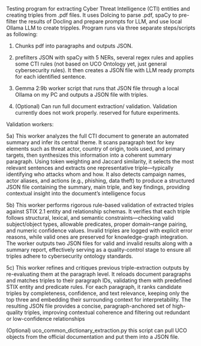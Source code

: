 Testing program for extracting Cyber Threat Intelligence (CTI) entities and creating triples from .pdf files. 
It uses Dolcing to parse .pdf, spaCy to pre-filter the results of Docling and prepare prompts for LLM, and use local Ollama LLM to create tripples. 
Program runs via three separate steps/scripts as following:

1) Chunks pdf into paragraphs and outputs JSON. 

2) prefilters JSON with spaCy with 5 NERs, several regex rules and  applies some CTI rules (not based on UCO Ontology yet, just general cybersecurity rules). It then creates a JSON file with LLM ready prompts for each identified sentence. 

3) Gemma 2:9b worker script that runs that JSON file through a local Ollama on my PC and outputs a JSON file with triples.

4) (Optional) Can run full document extraction/ validation. Validation currently does not work properly. reserved for future experiments.

Validation workers:

   5a) This worker analyzes the full CTI document to generate an automated summary and infer its central theme. It scans paragraph text for key elements such as threat actor, country of origin, tools used, and primary targets, then synthesizes this information into a coherent summary paragraph. Using token weighting and Jaccard similarity, it selects the most relevant sentences and extracts one representative triple—typically identifying who attacks whom and how. It also detects campaign names, actor aliases, and actions (e.g., phishing, data theft) to produce a structured JSON file containing the summary, main triple, and key findings, providing contextual insight into the document’s intelligence focus

   5b) This worker performs rigorous rule-based validation of extracted triples against STIX 2.1 entity and relationship schemas. It verifies that each triple follows structural, lexical, and semantic constraints—checking valid subject/object types, allowable predicates, proper domain–range pairing, and numeric confidence values. Invalid triples are logged with explicit error reasons, while valid ones are preserved for knowledge-graph integration. The worker outputs two JSON files for valid and invalid results along with a summary report, effectively serving as a quality-control stage to ensure all triples adhere to cybersecurity ontology standards.

   5c) This worker refines and critiques previous triple-extraction outputs by re-evaluating them at the paragraph level. It reloads document paragraphs and matches triples to their paragraph IDs, validating them with predefined STIX entity and predicate rules. For each paragraph, it ranks candidate triples by completeness, confidence, and text relevance, keeping only the top three and embedding their surrounding context for interpretability. The resulting JSON file provides a concise, paragraph-anchored set of high-quality triples, improving contextual coherence and filtering out redundant or low-confidence relationships

(Optional) uco_common_dictionary_extraction.py this script can pull UCO objects from the official documentation and put them into a JSON file.
